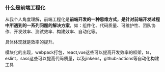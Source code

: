 ### 什么是前端工程化

从我个人角度理解，前端工程化是**前端开发的一种思维方式，是针对前端开发过程中所遇到的一系列问题的解决方案**，如：组件化、代码质量、可维护性、团队协作、开发效率、测试效率、构建效率、自动化等。

具体体现就是效率的提升。

模块化的出现，webpack打包，react,vue这些可以提高开发效率的框架，ts，eslint，sass这些可以提高代码质量，以及jinkens，github-actions等自动化构建工具	

